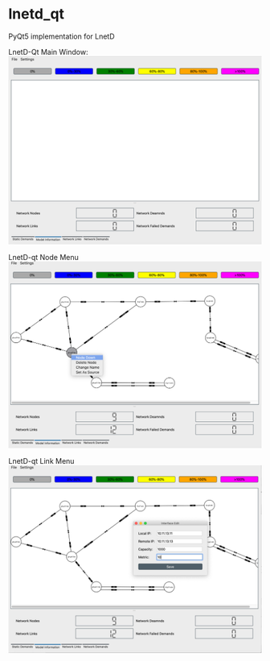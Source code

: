# lnetd_qt
PyQt5 implementation for LnetD

LnetD-Qt Main Window:
![LnetD](/images/lnetd_qt_main_window.png)

LnetD-qt Node Menu
![LnetD](/images/lnetd_qt_node_menu.png)

LnetD-qt Link Menu
![LnetD](/images/lnetd_qt_link_menu.png)

